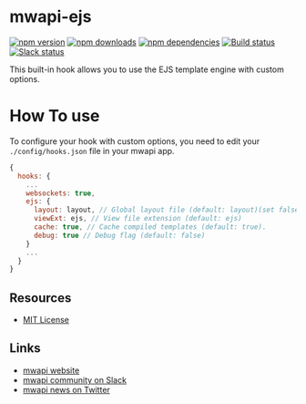 # mwapi-ejs

[![npm version](https://img.shields.io/npm/v/mwapi-ejs.svg)](https://www.npmjs.org/package/mwapi-ejs)
[![npm downloads](https://img.shields.io/npm/dm/mwapi-ejs.svg)](https://www.npmjs.org/package/mwapi-ejs)
[![npm dependencies](https://david-dm.org/mwapi/mwapi-ejs.svg)](https://david-dm.org/mwapi/mwapi-ejs)
[![Build status](https://travis-ci.org/mwapi/mwapi-ejs.svg?branch=master)](https://travis-ci.org/mwapi/mwapi)
[![Slack status](http://mwapi-slack.herokuapp.com/badge.svg)](http://slack.mwapi.io)

This built-in hook allows you to use the EJS template engine with custom options.

# How To use

To configure your hook with custom options, you need to edit your `./config/hooks.json` file in your mwapi app.
```javascript
{
  hooks: {
    ...
    websockets: true,
    ejs: {
      layout: layout, // Global layout file (default: layout)(set false to disable layout)
      viewExt: ejs, // View file extension (default: ejs)
      cache: true, // Cache compiled templates (default: true).
      debug: true // Debug flag (default: false)
    }
    ...
  }
}
```

## Resources

- [MIT License](LICENSE.md)

## Links

- [mwapi website](http://mwapi.io/)
- [mwapi community on Slack](http://slack.mwapi.io)
- [mwapi news on Twitter](https://twitter.com/mwapijs)
